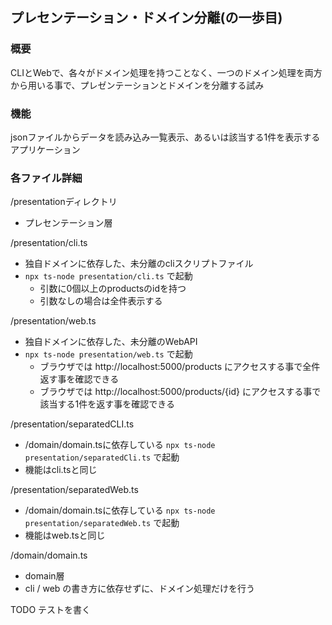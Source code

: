 ## プレセンテーション・ドメイン分離(の一歩目)

### 概要
CLIとWebで、各々がドメイン処理を持つことなく、一つのドメイン処理を両方から用いる事で、プレゼンテーションとドメインを分離する試み

### 機能
jsonファイルからデータを読み込み一覧表示、あるいは該当する1件を表示するアプリケーション

### 各ファイル詳細
/presentationディレクトリ
- プレセンテーション層


/presentation/cli.ts
- 独自ドメインに依存した、未分離のcliスクリプトファイル
- `npx ts-node presentation/cli.ts` で起動  
  - 引数に0個以上のproductsのidを持つ  
  - 引数なしの場合は全件表示する

/presentation/web.ts
- 独自ドメインに依存した、未分離のWebAPI
- `npx ts-node presentation/web.ts` で起動  
  - ブラウザでは http://localhost:5000/products にアクセスする事で全件返す事を確認できる
  - ブラウザでは http://localhost:5000/products/{id} にアクセスする事で該当する1件を返す事を確認できる

/presentation/separatedCLI.ts
- /domain/domain.tsに依存している
`npx ts-node presentation/separatedCli.ts` で起動 
- 機能はcli.tsと同じ

/presentation/separatedWeb.ts
- /domain/domain.tsに依存している
`npx ts-node presentation/separatedWeb.ts` で起動 
- 機能はweb.tsと同じ 

/domain/domain.ts
- domain層
- cli / web の書き方に依存せずに、ドメイン処理だけを行う

TODO
テストを書く